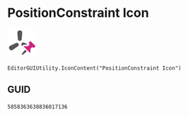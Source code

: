 # PositionConstraint Icon
![](/img/PositionConstraint%20Icon.png)

``` CSharp
EditorGUIUtility.IconContent("PositionConstraint Icon")
```
## GUID
```
5858363638836017136
```
